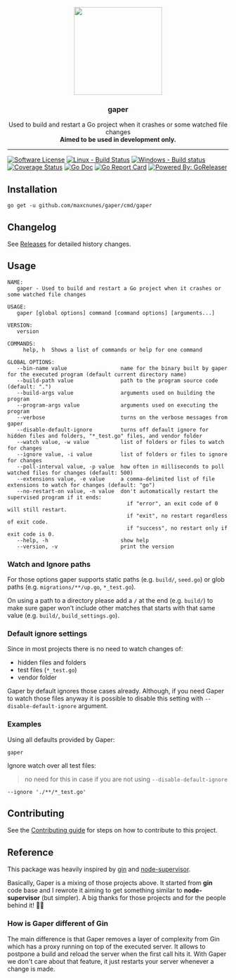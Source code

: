 <p align="center">
  <img width="200px" src="https://raw.githubusercontent.com/maxcnunes/gaper/master/gopher-gaper.png">
  <h3 align="center">gaper</h3>
  <p align="center">
   Used to build and restart a Go project when it crashes or some watched file changes
   <br />
   <b>Aimed to be used in development only.</b>
  </p>
</p>

---

[![Software License](https://img.shields.io/badge/license-MIT-brightgreen.svg?style=flat-square)](LICENSE.md)
[![Linux - Build Status](https://travis-ci.org/maxcnunes/gaper.svg?branch=master)](https://travis-ci.org/maxcnunes/gaper)
[![Windows - Build status](https://ci.appveyor.com/api/projects/status/e0g00kmxwv44?svg=true)](https://ci.appveyor.com/project/maxcnunes/gaper)
[![Coverage Status](https://codecov.io/gh/maxcnunes/gaper/branch/master/graph/badge.svg)](https://codecov.io/gh/maxcnunes/gaper)
[![Go Doc](https://img.shields.io/badge/godoc-reference-blue.svg?style=flat-square)](http://godoc.org/github.com/maxcnunes/gaper)
[![Go Report Card](https://goreportcard.com/badge/github.com/maxcnunes/gaper)](https://goreportcard.com/report/github.com/maxcnunes/gaper)
[![Powered By: GoReleaser](https://img.shields.io/badge/powered%20by-goreleaser-green.svg?style=flat-square)](https://github.com/goreleaser)

## Installation

```
go get -u github.com/maxcnunes/gaper/cmd/gaper
```

## Changelog

See [Releases](https://github.com/maxcnunes/gaper/releases) for detailed history changes.

## Usage

```
NAME:
   gaper - Used to build and restart a Go project when it crashes or some watched file changes

USAGE:
   gaper [global options] command [command options] [arguments...]

VERSION:
   version

COMMANDS:
     help, h  Shows a list of commands or help for one command

GLOBAL OPTIONS:
   --bin-name value                 name for the binary built by gaper for the executed program (default current directory name)
   --build-path value               path to the program source code (default: ".")
   --build-args value               arguments used on building the program
   --program-args value             arguments used on executing the program
   --verbose                        turns on the verbose messages from gaper
   --disable-default-ignore         turns off default ignore for hidden files and folders, "*_test.go" files, and vendor folder
   --watch value, -w value          list of folders or files to watch for changes
   --ignore value, -i value         list of folders or files to ignore for changes
   --poll-interval value, -p value  how often in milliseconds to poll watched files for changes (default: 500)
   --extensions value, -e value     a comma-delimited list of file extensions to watch for changes (default: "go")
   --no-restart-on value, -n value  don't automatically restart the supervised program if it ends:
                                      if "error", an exit code of 0 will still restart.
                                      if "exit", no restart regardless of exit code.
                                      if "success", no restart only if exit code is 0.
   --help, -h                       show help
   --version, -v                    print the version
```

### Watch and Ignore paths

For those options gaper supports static paths (e.g. `build/`, `seed.go`) or glob paths (e.g. `migrations/**/up.go`, `*_test.go`).

On using a path to a directory please add a `/` at the end (e.g. `build/`) to make sure gaper won't include other matches that starts with that same value (e.g. `build/`, `build_settings.go`).

### Default ignore settings

Since in most projects there is no need to watch changes of:

* hidden files and folders
* test files (`*_test.go`)
* vendor folder

Gaper by default ignores those cases already. Although, if you need Gaper to watch those files anyway it is possible to disable this setting with `--disable-default-ignore` argument.

### Examples

Using all defaults provided by Gaper:

```
gaper
```

Ignore watch over all test files:

> no need for this in case if you are not using `--disable-default-ignore`

```
--ignore './**/*_test.go'
```

## Contributing

See the [Contributing guide](/CONTRIBUTING.md) for steps on how to contribute to this project.

## Reference

This package was heavily inspired by [gin](https://github.com/codegangsta/gin) and [node-supervisor](https://github.com/petruisfan/node-supervisor).

Basically, Gaper is a mixing of those projects above. It started from **gin** code base and I rewrote it aiming to get
something similar to **node-supervisor** (but simpler). A big thanks for those projects and for the people behind it!
:clap::clap:

### How is Gaper different of Gin

The main difference is that Gaper removes a layer of complexity from Gin which has a proxy running on top of 
the executed server. It allows to postpone a build and reload the server when the first call hits it. With Gaper 
we don't care about that feature, it just restarts your server whenever a change is made.
